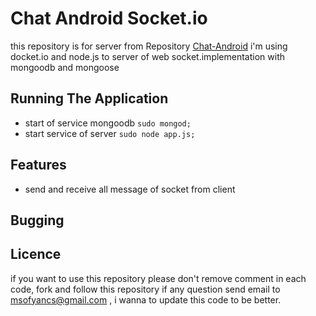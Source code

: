 Chat Android Socket.io
============

this repository is for server from Repository [Chat-Android](<https://github.com/viyancs/Chat-Android>)
i'm using docket.io and node.js to server of web socket.implementation with mongoodb and mongoose

Running The Application
-----------------------
* start of service mongoodb
    `sudo mongod;`
* start service of server 
    `sudo node app.js;`


Features
-----------------------

* send and receive all message of socket from client 


Bugging 
-----------------------


Licence 
----------------------
if you want to use this repository please  don't remove comment in each code, fork and follow this repository if any question send email to msofyancs@gmail.com , i wanna to update this code to be better.

	

